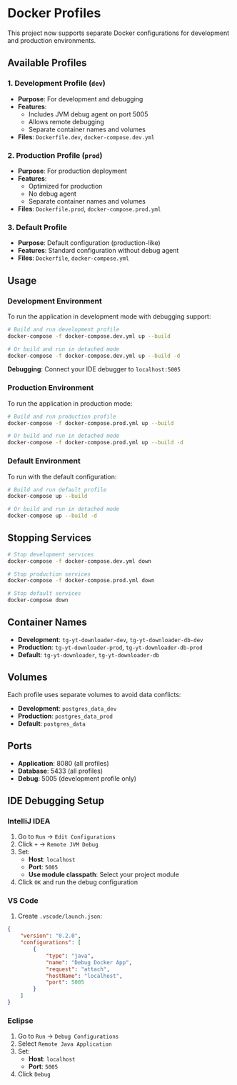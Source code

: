 # Docker Profiles

This project now supports separate Docker configurations for development and production environments.

## Available Profiles

### 1. Development Profile (`dev`)
- **Purpose**: For development and debugging
- **Features**: 
  - Includes JVM debug agent on port 5005
  - Allows remote debugging
  - Separate container names and volumes
- **Files**: `Dockerfile.dev`, `docker-compose.dev.yml`

### 2. Production Profile (`prod`)
- **Purpose**: For production deployment
- **Features**:
  - Optimized for production
  - No debug agent
  - Separate container names and volumes
- **Files**: `Dockerfile.prod`, `docker-compose.prod.yml`

### 3. Default Profile
- **Purpose**: Default configuration (production-like)
- **Features**: Standard configuration without debug agent
- **Files**: `Dockerfile`, `docker-compose.yml`

## Usage

### Development Environment

To run the application in development mode with debugging support:

```bash
# Build and run development profile
docker-compose -f docker-compose.dev.yml up --build

# Or build and run in detached mode
docker-compose -f docker-compose.dev.yml up --build -d
```

**Debugging**: Connect your IDE debugger to `localhost:5005`

### Production Environment

To run the application in production mode:

```bash
# Build and run production profile
docker-compose -f docker-compose.prod.yml up --build

# Or build and run in detached mode
docker-compose -f docker-compose.prod.yml up --build -d
```

### Default Environment

To run with the default configuration:

```bash
# Build and run default profile
docker-compose up --build

# Or build and run in detached mode
docker-compose up --build -d
```

## Stopping Services

```bash
# Stop development services
docker-compose -f docker-compose.dev.yml down

# Stop production services
docker-compose -f docker-compose.prod.yml down

# Stop default services
docker-compose down
```

## Container Names

- **Development**: `tg-yt-downloader-dev`, `tg-yt-downloader-db-dev`
- **Production**: `tg-yt-downloader-prod`, `tg-yt-downloader-db-prod`
- **Default**: `tg-yt-downloader`, `tg-yt-downloader-db`

## Volumes

Each profile uses separate volumes to avoid data conflicts:
- **Development**: `postgres_data_dev`
- **Production**: `postgres_data_prod`
- **Default**: `postgres_data`

## Ports

- **Application**: 8080 (all profiles)
- **Database**: 5433 (all profiles)
- **Debug**: 5005 (development profile only)

## IDE Debugging Setup

### IntelliJ IDEA
1. Go to `Run` → `Edit Configurations`
2. Click `+` → `Remote JVM Debug`
3. Set:
   - **Host**: `localhost`
   - **Port**: `5005`
   - **Use module classpath**: Select your project module
4. Click `OK` and run the debug configuration

### VS Code
1. Create `.vscode/launch.json`:
```json
{
    "version": "0.2.0",
    "configurations": [
        {
            "type": "java",
            "name": "Debug Docker App",
            "request": "attach",
            "hostName": "localhost",
            "port": 5005
        }
    ]
}
```

### Eclipse
1. Go to `Run` → `Debug Configurations`
2. Select `Remote Java Application`
3. Set:
   - **Host**: `localhost`
   - **Port**: `5005`
4. Click `Debug`
